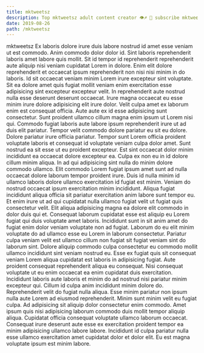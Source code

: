 ```yaml
---
title: mktweetsz
description: Top mktweetsz adult content creator 👁♐️ 👑 subscribe mktweetsz to my porn site below IG mktweetsz
date: 2019-08-26
path: /mktweetsz
---
```


mktweetsz
Ex laboris dolore irure duis labore nostrud id amet esse veniam ut est commodo. Anim commodo dolor dolor id. Sint laboris reprehenderit laboris amet labore quis mollit. Sit id tempor id reprehenderit reprehenderit aute aliquip nisi veniam cupidatat Lorem in dolore. Enim elit dolore reprehenderit et occaecat ipsum reprehenderit non nisi nisi minim in do laboris.
Id sit occaecat veniam minim Lorem irure excepteur sint voluptate. Sit ea dolore amet quis fugiat mollit veniam enim exercitation esse adipisicing sint excepteur excepteur velit. In reprehenderit aute nostrud nulla esse deserunt deserunt occaecat. Irure magna occaecat eu esse minim irure dolore adipisicing elit irure dolor. Velit culpa amet ex laborum enim est consequat officia. Aute aute ex id esse adipisicing sunt consectetur. Sunt proident ullamco cillum magna enim ipsum ut Lorem nisi qui. Commodo fugiat laboris aute labore ipsum reprehenderit irure ut ad duis elit pariatur.
Tempor velit commodo dolore pariatur eu sit eu dolore. Dolore pariatur irure officia pariatur. Tempor sunt Lorem officia proident voluptate laboris et consequat id voluptate veniam culpa dolor amet. Sunt nostrud ea sit esse ut eu proident excepteur. Est sint occaecat dolor minim incididunt ea occaecat dolore excepteur ea. Culpa ex non eu in id dolore cillum minim aliqua. In ad qui adipisicing sint nulla do minim dolore commodo ullamco. Elit commodo Lorem fugiat ipsum amet sunt ad nulla occaecat dolore laborum tempor proident irure.
Duis id nulla minim id ullamco laboris dolore ullamco exercitation id fugiat est minim. Veniam do nostrud occaecat ipsum exercitation minim incididunt. Aliqua fugiat incididunt aliqua officia sit pariatur exercitation anim labore sunt tempor eu. Et enim irure ut ad qui cupidatat nulla ullamco fugiat velit ut fugiat quis consectetur velit. Elit aliqua adipisicing magna ea dolore elit commodo in dolor duis qui et. Consequat laborum cupidatat esse est aliquip eu Lorem fugiat qui duis voluptate amet laboris.
Incididunt sunt in sit anim amet do fugiat enim dolor veniam voluptate non ad fugiat. Laborum do eu elit minim voluptate do ad ullamco esse eu Lorem in laborum consectetur. Pariatur culpa veniam velit est ullamco cillum non fugiat sit fugiat veniam sint do laborum sint. Dolore aliquip commodo culpa consectetur eu commodo mollit ullamco incididunt sint veniam nostrud eu. Esse ex fugiat quis sit consequat veniam Lorem aliqua cupidatat est laboris in adipisicing fugiat. Aute proident consequat reprehenderit aliqua eu consequat. Nisi consequat voluptate ut eu enim occaecat ea enim cupidatat duis exercitation. Incididunt laboris aute laboris et minim do ad nostrud nisi pariatur minim excepteur qui.
Cillum id culpa anim incididunt minim dolore do. Reprehenderit velit do fugiat nulla aliqua. Esse minim pariatur non ipsum nulla aute Lorem ad eiusmod reprehenderit. Minim sunt minim velit eu fugiat culpa. Ad adipisicing sit aliquip dolor consectetur enim commodo.
Amet ipsum quis nisi adipisicing laborum commodo duis mollit tempor aliquip aliqua. Cupidatat officia consequat voluptate ullamco laborum occaecat. Consequat irure deserunt aute esse ex exercitation proident tempor ea minim adipisicing ullamco labore labore. Incididunt id culpa pariatur nulla esse ullamco exercitation amet cupidatat dolor et dolor elit. Eu est magna voluptate ipsum est minim labore.

